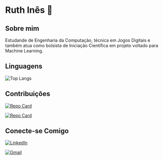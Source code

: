 # Ruth Inês 💮

## Sobre mim

Estudande de Engenharia da Computação, técnica em Jogos Digitais e também atua como bolsista de Iniciação Científica em projeto voltado para Machine Learning.

## Linguagens

![Top Langs](https://github-readme-stats-git-masterrstaa-rickstaa.vercel.app/api/top-langs/?username=ruthinees&bg_color=282a36&border_color=8d192b&title_color=ff6e96&text_color=f8f8f2)

## Contribuições

[![Repo Card](https://github-readme-stats.vercel.app/api/pin/?username=souzala&repo=ura&bg_color=282a36&border_color=8d192b&show_icons=true&icon_color=79dafa&title_color=E94D5F&text_color=FFF)](https://github.com/souzala/ura)

[![Repo Card](https://github-readme-stats.vercel.app/api/pin/?username=ruthinees&repo=dio-lab-open-source&bg_color=282a36&border_color=8d192b&show_icons=true&icon_color=79dafa&title_color=E94D5F&text_color=FFF)](https://github.com/ruthinees/dio-lab-open-source)

## Conecte-se Comigo
[![LinkedIn](https://img.shields.io/badge/LinkedIn-0077B5?style=for-the-badge&logo=linkedin&logoColor=white)](www.linkedin.com/in/ruthinees)

[![Gmail](https://img.shields.io/badge/Gmail-333333?style=for-the-badge&logo=gmail&logoColor=red)](mailto:ruthinees@gmail.com)

